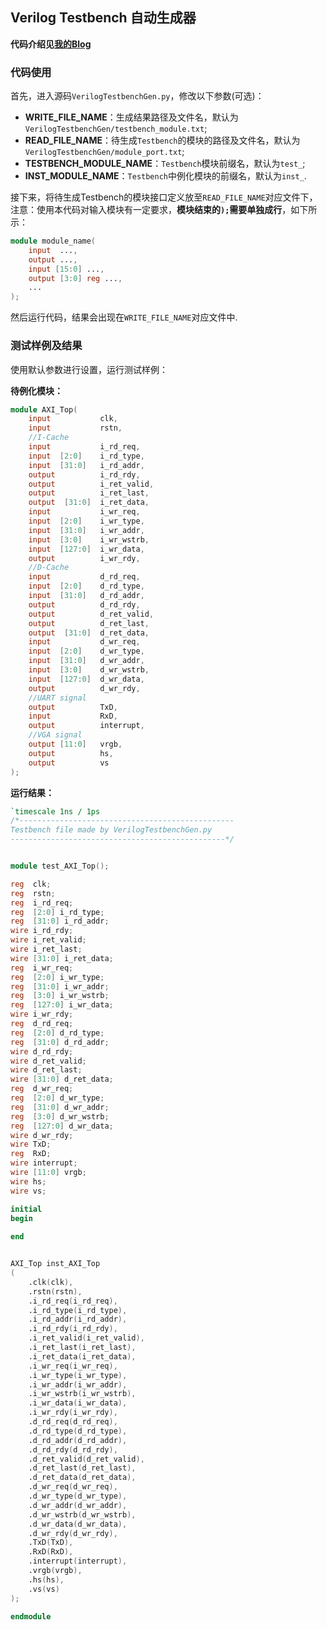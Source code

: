## Verilog Testbench 自动生成器

**代码介绍见[我的Blog](https://komorebi660.github.io/2021/08/18/VerilogTestbenchGen/)**

### 代码使用

首先，进入源码`VerilogTestbenchGen.py`，修改以下参数(可选)：

- **WRITE_FILE_NAME**：生成结果路径及文件名，默认为`VerilogTestbenchGen/testbench_module.txt`;
- **READ_FILE_NAME**：待生成`Testbench`的模块的路径及文件名，默认为`VerilogTestbenchGen/module_port.txt`;
- **TESTBENCH_MODULE_NAME**：`Testbench`模块前缀名，默认为`test_`;
- **INST_MODULE_NAME**：`Testbench`中例化模块的前缀名，默认为`inst_`.

接下来，将待生成Testbench的模块接口定义放至`READ_FILE_NAME`对应文件下，注意：使用本代码对输入模块有一定要求，**模块结束的`);`需要单独成行**，如下所示：

```v
module module_name(
    input  ...,
    output ...,
    input [15:0] ...,
    output [3:0] reg ...,
    ...
);
```

然后运行代码，结果会出现在`WRITE_FILE_NAME`对应文件中.

### 测试样例及结果

使用默认参数进行设置，运行测试样例：

**待例化模块：**

```v
module AXI_Top(
    input           clk,
    input           rstn,
    //I-Cache
    input           i_rd_req,
    input  [2:0]    i_rd_type,
    input  [31:0]   i_rd_addr,
    output          i_rd_rdy,
    output          i_ret_valid,
    output          i_ret_last,
    output  [31:0]  i_ret_data,
    input           i_wr_req,
    input  [2:0]    i_wr_type,
    input  [31:0]   i_wr_addr,
    input  [3:0]    i_wr_wstrb,
    input  [127:0]  i_wr_data,
    output          i_wr_rdy,
    //D-Cache
    input           d_rd_req,
    input  [2:0]    d_rd_type,
    input  [31:0]   d_rd_addr,
    output          d_rd_rdy,
    output          d_ret_valid,
    output          d_ret_last,
    output  [31:0]  d_ret_data,
    input           d_wr_req,
    input  [2:0]    d_wr_type,
    input  [31:0]   d_wr_addr,
    input  [3:0]    d_wr_wstrb,
    input  [127:0]  d_wr_data,
    output          d_wr_rdy,
    //UART signal
    output          TxD,
    input           RxD,
    output          interrupt,
    //VGA signal
    output [11:0]   vrgb,
    output          hs,
    output          vs
);
```

**运行结果：**

```v
`timescale 1ns / 1ps 
/*------------------------------------------------
Testbench file made by VerilogTestbenchGen.py
------------------------------------------------*/


module test_AXI_Top();

reg  clk;
reg  rstn;
reg  i_rd_req;
reg  [2:0] i_rd_type;
reg  [31:0] i_rd_addr;
wire i_rd_rdy;
wire i_ret_valid;
wire i_ret_last;
wire [31:0] i_ret_data;
reg  i_wr_req;
reg  [2:0] i_wr_type;
reg  [31:0] i_wr_addr;
reg  [3:0] i_wr_wstrb;
reg  [127:0] i_wr_data;
wire i_wr_rdy;
reg  d_rd_req;
reg  [2:0] d_rd_type;
reg  [31:0] d_rd_addr;
wire d_rd_rdy;
wire d_ret_valid;
wire d_ret_last;
wire [31:0] d_ret_data;
reg  d_wr_req;
reg  [2:0] d_wr_type;
reg  [31:0] d_wr_addr;
reg  [3:0] d_wr_wstrb;
reg  [127:0] d_wr_data;
wire d_wr_rdy;
wire TxD;
reg  RxD;
wire interrupt;
wire [11:0] vrgb;
wire hs;
wire vs;

initial
begin
	
end


AXI_Top inst_AXI_Top
(
    .clk(clk),
    .rstn(rstn),
    .i_rd_req(i_rd_req),
    .i_rd_type(i_rd_type),
    .i_rd_addr(i_rd_addr),
    .i_rd_rdy(i_rd_rdy),
    .i_ret_valid(i_ret_valid),
    .i_ret_last(i_ret_last),
    .i_ret_data(i_ret_data),
    .i_wr_req(i_wr_req),
    .i_wr_type(i_wr_type),
    .i_wr_addr(i_wr_addr),
    .i_wr_wstrb(i_wr_wstrb),
    .i_wr_data(i_wr_data),
    .i_wr_rdy(i_wr_rdy),
    .d_rd_req(d_rd_req),
    .d_rd_type(d_rd_type),
    .d_rd_addr(d_rd_addr),
    .d_rd_rdy(d_rd_rdy),
    .d_ret_valid(d_ret_valid),
    .d_ret_last(d_ret_last),
    .d_ret_data(d_ret_data),
    .d_wr_req(d_wr_req),
    .d_wr_type(d_wr_type),
    .d_wr_addr(d_wr_addr),
    .d_wr_wstrb(d_wr_wstrb),
    .d_wr_data(d_wr_data),
    .d_wr_rdy(d_wr_rdy),
    .TxD(TxD),
    .RxD(RxD),
    .interrupt(interrupt),
    .vrgb(vrgb),
    .hs(hs),
    .vs(vs)
);

endmodule
```